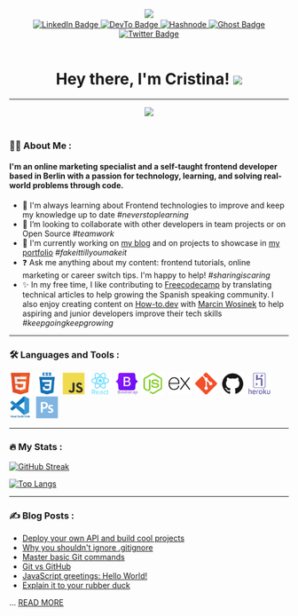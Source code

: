 

<div id="header" align="center">
  <img src="https://media.giphy.com/media/paTz7UZbPfTZFRYnnB/giphy.gif" width="100"/>
  
  <div id="badges">
    <a href="https://www.linkedin.com/in/cristina-padilla-plasencia/">
      <img src="https://img.shields.io/badge/LinkedIn-blue?style=for-the-badge&logo=linkedin&logoColor=white" alt="LinkedIn Badge"/>
    </a>
    <a href="https://dev.to/crispitipina">
      <img src="https://img.shields.io/badge/dev.to-0A0A0A?style=for-the-badge&logo=devdotto&logoColor=white" alt="DevTo Badge"/>
    </a>
    <a href="https://cristinapadilla.hashnode.dev/">
     <img src="https://img.shields.io/badge/Hashnode-2962FF?style=for-the-badge&logo=hashnode&logoColor=white" alt="Hashnode"/>
    </a>
    <a href="https://www.freecodecamp.org/espanol/news/author/cristinapadilla">
      <img src="https://img.shields.io/badge/Ghost-000?style=for-the-badge&logo=ghost&logoColor=yellow" alt="Ghost Badge"/>
    </a>
    <a href="https://twitter.com/crispitipina">
      <img src="https://img.shields.io/badge/Twitter-blue?style=for-the-badge&logo=twitter&logoColor=white" alt="Twitter Badge"/>
    </a>
  </div>
  
  <img src="https://komarev.com/ghpvc/?username=mama-simba&style=flat-square&color=green" alt=""/>
  
  <h1>
    Hey there, I'm Cristina!
    <img src="https://media.giphy.com/media/hvRJCLFzcasrR4ia7z/giphy.gif" width="30px"/>
  </h1>
</div>

---

<div align="center">
  <img src="https://twitter.com/crispitipina/header_photo" />
</div>

<br>

### :woman_technologist: About Me :

<h4>I'm an online marketing specialist and a self-taught frontend developer based in Berlin with a passion for technology, learning, and solving real-world problems through code.</h4>

- 👀 I'm always learning about Frontend technologies to improve and keep my knowledge up to date <em>#neverstoplearning</em>
- 👥 I’m looking to collaborate with other developers in team projects or on Open Source <em>#teamwork</em>
- 💪 I'm currently working on [my blog](https://www.cristina-padilla.com/blog.html) and on projects to showcase in [my portfolio](https://www.cristina-padilla.com/#projects) <em>#fakeittillyoumakeit</em>
- ❓ Ask me anything about my content: frontend tutorials, online marketing or career switch tips. I'm happy to help! <em>#sharingiscaring</em>
- ✨ In my free time, I like contributing to [Freecodecamp](https://www.freecodecamp.org/espanol/news/author/cristinapadilla) by translating technical articles to help growing the Spanish speaking community. I also enjoy creating content on [How-to.dev](https://how-to.dev/) with [Marcin Wosinek](https://github.com/marcin-wosinek) to help aspiring and junior developers improve their tech skills <em>#keepgoingkeepgrowing</em>

---



### :hammer_and_wrench: Languages and Tools :

<div>
  <img src="https://github.com/devicons/devicon/blob/master/icons/html5/html5-original.svg" title="HTML5" alt="HTML" width="40" height="40"/>&nbsp;
  <img src="https://github.com/devicons/devicon/blob/master/icons/css3/css3-plain-wordmark.svg"  title="CSS3" alt="CSS" width="40" height="40"/>&nbsp;
  <img src="https://github.com/devicons/devicon/blob/master/icons/javascript/javascript-original.svg" title="JavaScript" alt="JavaScript" width="40" height="40"/>&nbsp;
  <img src="https://github.com/devicons/devicon/blob/master/icons/react/react-original-wordmark.svg" title="React" alt="React" width="40" height="40"/>&nbsp;
  <img src="https://github.com/devicons/devicon/blob/master/icons/bootstrap/bootstrap-original-wordmark.svg" title="Bootstrap" alt="Bootstrap" width="40" height="40"/>&nbsp;
  <img src="https://github.com/devicons/devicon/blob/master/icons/nodejs/nodejs-original.svg" title="NodeJS" alt="NodeJS" width="40" height="40"/>&nbsp;
 <img src="https://github.com/devicons/devicon/blob/master/icons/express/express-original.svg" title="ExpressJS" alt="ExpressJS" width="40" height="40"/>&nbsp;
 <img src="https://github.com/devicons/devicon/blob/master/icons/git/git-original.svg" title="Git" alt="Git" width="40" height="40"/>&nbsp;
 <img src="https://github.com/devicons/devicon/blob/master/icons/github/github-original.svg" title="GitHub" alt="GitHub" width="40" height="40"/>&nbsp;
  <img src="https://github.com/devicons/devicon/blob/master/icons/heroku/heroku-original-wordmark.svg" title="Heroku" alt="Heroku" width="40" height="40"/>&nbsp;
  <img src="https://github.com/devicons/devicon/blob/master/icons/vscode/vscode-original-wordmark.svg" title="VSCode" alt="VS Code" width="40" height="40"/>&nbsp;
  <img src="https://github.com/devicons/devicon/blob/master/icons/photoshop/photoshop-plain.svg" title="Photoshop" alt="Photoshop" width="40" height="40"/>&nbsp;
</div>

---

### :fire: My Stats :


[![GitHub Streak](http://github-readme-streak-stats.herokuapp.com?user=mama-simba&theme=neon-dark)](https://git.io/streak-stats)

[![Top Langs](https://github-readme-stats.vercel.app/api/top-langs/?username=mama-simba&layout=compact&theme=vision-friendly-dark)](https://github.com/anuraghazra/github-readme-stats)

---


### :writing_hand: Blog Posts :

<!-- BLOG-POST-LIST:START -->
- [Deploy your own API and build cool projects](https://dev.to/crispitipina/deploy-your-own-api-and-build-cool-projects-2p6e)
- [Why you shouldn&#39;t ignore .gitignore](https://dev.to/crispitipina/why-you-shouldnt-ignore-gitignore-3ilj)
- [Master basic Git commands](https://dev.to/crispitipina/master-basic-git-commands-40k6)
- [Git vs GitHub](https://dev.to/crispitipina/git-vs-github-1i28)
- [JavaScript greetings: Hello World!](https://dev.to/crispitipina/javascript-greetings-hello-world-1dp9)
- [Explain it to your rubber duck](https://dev.to/crispitipina/your-blog-your-rubber-duck-14ec)
<!-- BLOG-POST-LIST:END -->


... [READ MORE](https://dev.to/crispitipina)


<!--


  
  

  
 


-->
